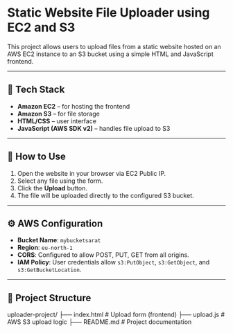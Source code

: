 # Static Website File Uploader using EC2 and S3

This project allows users to upload files from a static website hosted on an AWS EC2 instance to an S3 bucket using a simple HTML and JavaScript frontend.

---

## 🧰 Tech Stack

- **Amazon EC2** – for hosting the frontend
- **Amazon S3** – for file storage
- **HTML/CSS** – user interface
- **JavaScript (AWS SDK v2)** – handles file upload to S3

---

## 🚀 How to Use

1. Open the website in your browser via EC2 Public IP.
2. Select any file using the form.
3. Click the **Upload** button.
4. The file will be uploaded directly to the configured S3 bucket.

---

## ⚙️ AWS Configuration

- **Bucket Name**: `mybucketsarat`
- **Region**: `eu-north-1`
- **CORS**: Configured to allow POST, PUT, GET from all origins.
- **IAM Policy**: User credentials allow `s3:PutObject`, `s3:GetObject`, and `s3:GetBucketLocation`.

---

## 📁 Project Structure

uploader-project/
├── index.html # Upload form (frontend)
├── upload.js # AWS S3 upload logic
├── README.md # Project documentation
